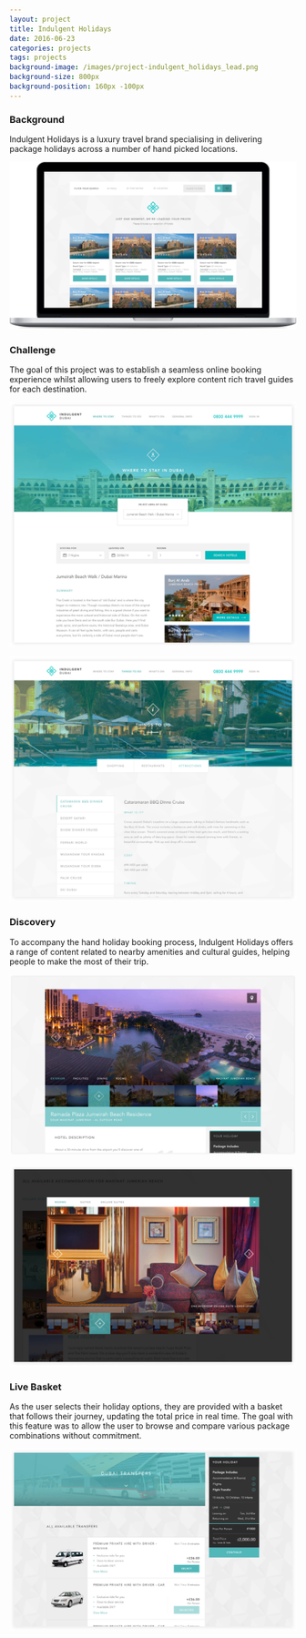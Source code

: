 ```yaml
---
layout: project
title: Indulgent Holidays
date: 2016-06-23
categories: projects
tags: projects
background-image: /images/project-indulgent_holidays_lead.png
background-size: 800px
background-position: 160px -100px
---
```


### Background

Indulgent Holidays is a luxury travel brand specialising in delivering package holidays across a number of hand picked locations. 

![alt](/images/project-indulgent_holidays_home.jpg)

### Challenge

The goal of this project was to establish a seamless online booking experience whilst allowing users to freely explore content rich travel guides for each destination.

![alt](/images/project-indulgent_holidays_tips.jpg)

![alt](/images/project-indulgent_holidays_attractions.jpg)

### Discovery

To accompany the hand holiday booking process, Indulgent Holidays offers a range of content related to nearby amenities and cultural guides, helping people to make the most of their trip.

![alt](/images/project-indulgent_holidays_hotel.jpg)

![alt](/images/project-indulgent_holidays_rooms.jpg)

### Live Basket

As the user selects their holiday options, they are provided with a basket that follows their journey, updating the total price in real time. The goal with this feature was to allow the user to browse and compare various package combinations without commitment.

![alt](/images/project-indulgent_holidays_transfer.jpg)